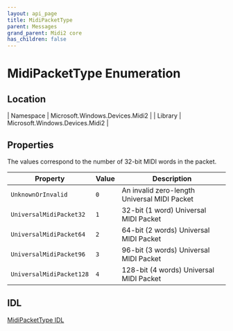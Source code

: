 ```yaml
---
layout: api_page
title: MidiPacketType
parent: Messages
grand_parent: Midi2 core
has_children: false
---
```


# MidiPacketType Enumeration

## Location

| Namespace | Microsoft.Windows.Devices.Midi2 |
| Library | Microsoft.Windows.Devices.Midi2 |

## Properties

The values correspond to the number of 32-bit MIDI words in the packet.

| Property | Value | Description |
| -------- | ------- | ------ |
| `UnknownOrInvalid` | `0` | An invalid zero-length Universal MIDI Packet |
| `UniversalMidiPacket32` | `1` | 32-bit (1 word) Universal MIDI Packet |
| `UniversalMidiPacket64` | `2` | 64-bit (2 words) Universal MIDI Packet |
| `UniversalMidiPacket96` | `3` | 96-bit (3 words) Universal MIDI Packet |
| `UniversalMidiPacket128` | `4` | 128-bit (4 words) Universal MIDI Packet |

## IDL

[MidiPacketType IDL](https://github.com/microsoft/MIDI/blob/main/src/app-sdk/winrt/MidiPacketTypeEnum.idl)
